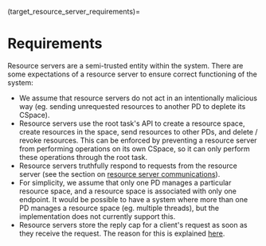 (target_resource_server_requirements)=
# Requirements

Resource servers are a semi-trusted entity within the system. There are some expectations of a resource server to ensure correct functioning of the system:
- We assume that resource servers do not act in an intentionally malicious way (eg. sending unrequested resources to another PD to deplete its CSpace).
- Resource servers use the root task's API to create a resource space, create resources in the space, send resources to other PDs, and delete / revoke resources. This can be enforced by preventing a resource server from performing operations on its own CSpace, so it can only perform these operations through the root task.
- Resource servers truthfully respond to requests from the resource server (see the section on [resource server communications](target_resource_server_communication)).
- For simplicity, we assume that only one PD manages a particular resource space, and a resource space is associated with only one endpoint. It would be possible to have a system where more than one PD manages a resource space (eg. multiple threads), but the implementation does not currently support this.
- Resource servers store the reply cap for a client's request as soon as they receive the request. The reason for this is explained [here](target_resource_server_storing_reply).